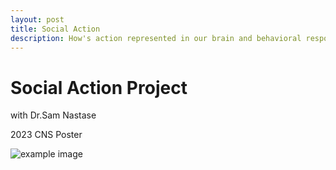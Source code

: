 ```yaml
---
layout: post
title: Social Action 
description: How's action represented in our brain and behavioral response?
---
```


Social Action Project
============
with Dr.Sam Nastase 

2023 CNS Poster

![example image](https://images.unsplash.com/photo-1488190211105-8b0e65b80b4e?w=500&h=500&fit=crop "An exemplary image")
